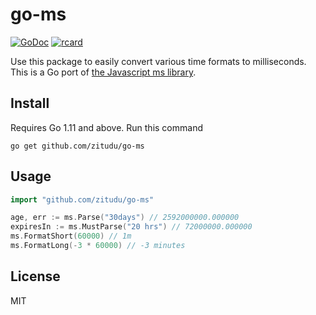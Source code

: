 # go-ms

[![GoDoc](https://godoc.org/github.com/golang/gddo?status.svg)](https://pkg.go.dev/github.com/zitudu/go-ms)
[![rcard](https://goreportcard.com/badge/github.com/json-iterator/go)](https://goreportcard.com/report/github.com/zitudu/go-ms)

Use this package to easily convert various time formats to milliseconds. This is a Go port of [the Javascript ms library](https://github.com/vercel/ms).

## Install

Requires Go 1.11 and above. Run this command

    go get github.com/zitudu/go-ms

## Usage

```go
import "github.com/zitudu/go-ms"

age, err := ms.Parse("30days") // 2592000000.000000
expiresIn := ms.MustParse("20 hrs") // 72000000.000000
ms.FormatShort(60000) // 1m
ms.FormatLong(-3 * 60000) // -3 minutes
```

## License

MIT
